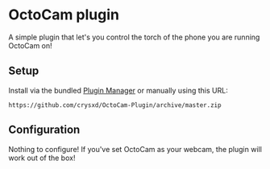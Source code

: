 # OctoCam plugin
A simple plugin that let's you control the torch of the phone you are running OctoCam on!


## Setup
Install via the bundled [Plugin Manager](https://docs.octoprint.org/en/master/bundledplugins/pluginmanager.html)
or manually using this URL:

	https://github.com/crysxd/OctoCam-Plugin/archive/master.zip

## Configuration
Nothing to configure! If you've set OctoCam as your webcam, the plugin will work out of the box!
